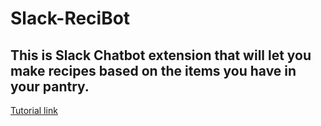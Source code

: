 # Slack-ReciBot

## This is Slack Chatbot extension that will let you make recipes based on the items you have in your pantry.

[Tutorial link](https://medium.com/ibm-watson/how-to-build-a-recipe-slack-bot-using-watson-conversation-and-spoonacular-api-487eacaf01d4)


